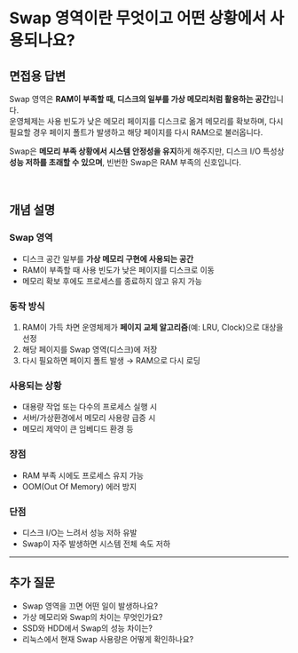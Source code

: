 # Swap 영역이란 무엇이고 어떤 상황에서 사용되나요?

## 면접용 답변
Swap 영역은 **RAM이 부족할 때, 디스크의 일부를 가상 메모리처럼 활용하는 공간**입니다.  
운영체제는 사용 빈도가 낮은 메모리 페이지를 디스크로 옮겨 메모리를 확보하며, 다시 필요할 경우 페이지 폴트가 발생하고 해당 페이지를 다시 RAM으로 불러옵니다.

Swap은 **메모리 부족 상황에서 시스템 안정성을 유지**하게 해주지만, 
디스크 I/O 특성상 **성능 저하를 초래할 수 있으며**, 빈번한 Swap은 RAM 부족의 신호입니다.

<br>

## 개념 설명
### Swap 영역
- 디스크 공간 일부를 **가상 메모리 구현에 사용되는 공간**
- RAM이 부족할 때 사용 빈도가 낮은 페이지를 디스크로 이동
- 메모리 확보 후에도 프로세스를 종료하지 않고 유지 가능

### 동작 방식
1. RAM이 가득 차면 운영체제가 **페이지 교체 알고리즘**(예: LRU, Clock)으로 대상을 선정
2. 해당 페이지를 Swap 영역(디스크)에 저장
3. 다시 필요하면 페이지 폴트 발생 → RAM으로 다시 로딩

### 사용되는 상황
- 대용량 작업 또는 다수의 프로세스 실행 시
- 서버/가상환경에서 메모리 사용량 급증 시
- 메모리 제약이 큰 임베디드 환경 등

### 장점
- RAM 부족 시에도 프로세스 유지 가능
- OOM(Out Of Memory) 에러 방지

### 단점
- 디스크 I/O는 느려서 성능 저하 유발
- Swap이 자주 발생하면 시스템 전체 속도 저하

---

## 추가 질문
- Swap 영역을 끄면 어떤 일이 발생하나요?
- 가상 메모리와 Swap의 차이는 무엇인가요?
- SSD와 HDD에서 Swap의 성능 차이는?
- 리눅스에서 현재 Swap 사용량은 어떻게 확인하나요?